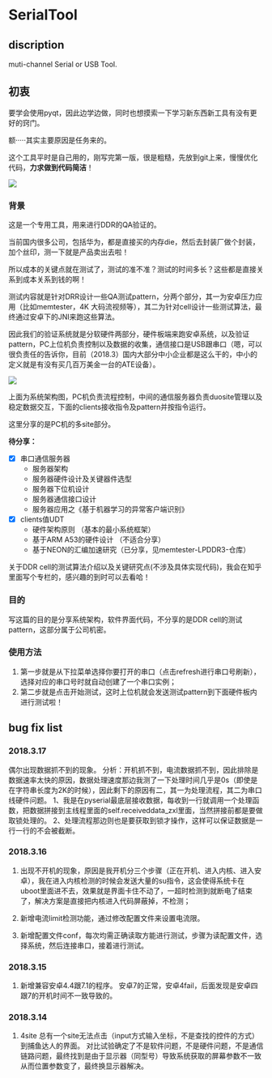 # SerialTool
## discription
muti-channel Serial or USB Tool.

## 初衷
要学会使用pyqt，因此边学边做，同时也想摸索一下学习新东西新工具有没有更好的窍门。

额·····其实主要原因是任务来的。

这个工具平时是自己用的，刚写完第一版，很是粗糙，先放到git上来，慢慢优化代码，**力求做到代码简洁**！


![](https://note.youdao.com/yws/public/resource/6fc50104df2bbc09d34c3fc42c337e0c/xmlnote/687E388221024567A80274502CC7AC07/6820)


### 背景
这是一个专用工具，用来进行DDR的QA验证的。

当前国内很多公司，包括华为，都是直接买的内存die，然后去封装厂做个封装，加个丝印，测一下就是产品卖出去啦！

所以成本的关键点就在测试了，测试的准不准？测试的时间多长？这些都是直接关系到成本关系到钱的啊！

测试内容就是针对DRR设计一些QA测试pattern，分两个部分，其一为安卓压力应用（比如memtester，4K 大码流视频等），其二为针对cell设计一些测试算法，最终通过安卓下的JNI来跑这些算法。

因此我们的验证系统就是分软硬件两部分，硬件板端来跑安卓系统，以及验证pattern，PC上位机负责控制以及数据的收集，通信接口是USB跟串口（嗯，可以很负责任的告诉你，目前（2018.3）国内大部分中小企业都是这么干的，中小的定义就是有没有买几百万美金一台的ATE设备）。

![](https://note.youdao.com/yws/public/resource/6fc50104df2bbc09d34c3fc42c337e0c/xmlnote/363E9C98DC074AC4B42153EF0BBF4BC6/6933)

上面为系统架构图，PC机负责流程控制，中间的通信服务器负责duosite管理以及稳定数据交互，下面的clients接收指令及pattern并按指令运行。

这里分享的是PC机的多site部分。

**待分享：**
- [x] 串口通信服务器
    + 服务器架构
    + 服务器硬件设计及关键器件选型
    + 服务器下位机设计
    + 服务器通信接口设计
    + 服务器应用之《基于机器学习的异常客户端识别》
- [x] clients值UDT
    + 硬件架构原则 （基本的最小系统框架）
    + 基于ARM A53的硬件设计 （不适合分享）
    + 基于NEON的汇编加速研究（已分享，见memtester-LPDDR3-仓库）

关于DDR cell的测试算法介绍以及关键研究点(不涉及具体实现代码)，我会在知乎里面写个专栏的，感兴趣的到时可以去看哈！


### 目的
写这篇的目的是分享系统架构，软件界面代码，不分享的是DDR cell的测试pattern，这部分属于公司机密。


### 使用方法
1. 第一步就是从下拉菜单选择你要打开的串口（点击refresh进行串口号刷新），选择对应的串口号时就自动创建了一个串口实例；
2. 第二步就是点击开始测试，这时上位机就会发送测试pattern到下面硬件板内进行测试啦！

## bug fix list
### 2018.3.17
偶尔出现数据抓不到的现象。
分析：开机抓不到，电流数据抓不到，因此排除是数据速率太快的原因，数据处理速度那边我测了一下处理时间几乎是0s（即使是在字符串长度为2K的时候），因此剩下的原因有二，其一为处理流程，其二为串口线硬件问题。
1、我是在pyserial最底层接收数据，每收到一行就调用一个处理函数，把数据拼接到主线程里面的self.receiveddata_zxl里面，当然拼接前都是要做取锁处理的。
2、处理流程那边则也是要获取到锁才操作，这样可以保证数据是一行一行的不会被截断。
### 2018.3.16
1. 出现不开机的现象，原因是我开机分三个步骤（正在开机、进入内核、进入安卓），我在进入内核检测的时候会发送大量的su指令，这会使得系统卡在uboot里面进不去，效果就是界面卡住不动了，一超时检测到就断电了结束了，解决方案是直接把内核进入代码屏蔽掉，不检测；

2. 新增电流limit检测功能，通过修改配置文件来设置电流限。

3. 新增配置文件conf，每次均需正确读取方能进行测试，步骤为读配置文件，选择系统，然后连接串口，接着进行测试。
### 2018.3.15
1. 新增兼容安卓4.4跟7.1的程序。
安卓7的正常，安卓4fail，后面发现是安卓四跟7的开机时间不一致导致的。

### 2018.3.14
1. 4site 总有一个site无法点击（input方式输入坐标，不是查找的控件的方式）到捕鱼达人的界面。
对比试验确定了不是软件问题，不是硬件问题，不是通信链路问题，最终找到是由于显示器（同型号）导致系统获取的屏幕参数不一致从而位置参数变了，最终换显示器解决。

